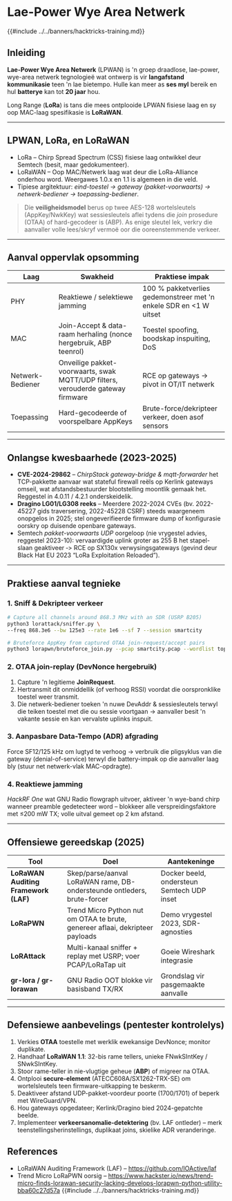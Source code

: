 # Lae-Power Wye Area Netwerk

{{#include ../../banners/hacktricks-training.md}}

## Inleiding

**Lae-Power Wye Area Netwerk** (LPWAN) is 'n groep draadlose, lae-power, wye-area netwerk tegnologieë wat ontwerp is vir **langafstand kommunikasie** teen 'n lae bietempo.
Hulle kan meer as **ses myl** bereik en hul **batterye** kan tot **20 jaar** hou.

Long Range (**LoRa**) is tans die mees ontplooide LPWAN fisiese laag en sy oop MAC-laag spesifikasie is **LoRaWAN**.

---

## LPWAN, LoRa, en LoRaWAN

* LoRa – Chirp Spread Spectrum (CSS) fisiese laag ontwikkel deur Semtech (besit, maar gedokumenteer).
* LoRaWAN – Oop MAC/Netwerk laag wat deur die LoRa-Alliance onderhou word. Weergawes 1.0.x en 1.1 is algemeen in die veld.
* Tipiese argitektuur: *eind-toestel → gateway (pakket-voorwaarts) → netwerk-bediener → toepassing-bediener*.

> Die **veiligheidsmodel** berus op twee AES-128 wortelsleutels (AppKey/NwkKey) wat sessiesleutels aflei tydens die *join* prosedure (OTAA) of hard-gecodeer is (ABP). As enige sleutel lek, verkry die aanvaller volle lees/skryf vermoë oor die ooreenstemmende verkeer.

---

## Aanval oppervlak opsomming

| Laag | Swakheid | Praktiese impak |
|-------|----------|------------------|
| PHY | Reaktiewe / selektiewe jamming | 100 % pakketverlies gedemonstreer met 'n enkele SDR en <1 W uitset |
| MAC | Join-Accept & data-raam herhaling (nonce hergebruik, ABP teenrol) | Toestel spoofing, boodskap inspuiting, DoS |
| Netwerk-Bediener | Onveilige pakket-voorwaarts, swak MQTT/UDP filters, verouderde gateway firmware | RCE op gateways → pivot in OT/IT netwerk |
| Toepassing | Hard-gecodeerde of voorspelbare AppKeys | Brute-force/dekripteer verkeer, doen asof sensors |

---

## Onlangse kwesbaarhede (2023-2025)

* **CVE-2024-29862** – *ChirpStack gateway-bridge & mqtt-forwarder* het TCP-pakkette aanvaar wat stateful firewall reëls op Kerlink gateways omseil, wat afstandsbestuurder blootstelling moontlik gemaak het. Reggestel in 4.0.11 / 4.2.1 onderskeidelik.
* **Dragino LG01/LG308 reeks** – Meerdere 2022-2024 CVEs (bv. 2022-45227 gids traversering, 2022-45228 CSRF) steeds waargeneem onopgelos in 2025; stel ongeverifieerde firmware dump of konfigurasie oorskry op duisende openbare gateways.
* Semtech *pakket-voorwaarts UDP* oorgeloop (nie vrygestel advies, reggestel 2023-10): vervaardigde uplink groter as 255 B het stapel-slaan geaktiveer ‑> RCE op SX130x verwysingsgateways (gevind deur Black Hat EU 2023 “LoRa Exploitation Reloaded”).

---

## Praktiese aanval tegnieke

### 1. Sniff & Dekripteer verkeer
```bash
# Capture all channels around 868.3 MHz with an SDR (USRP B205)
python3 lorattack/sniffer.py \
--freq 868.3e6 --bw 125e3 --rate 1e6 --sf 7 --session smartcity

# Bruteforce AppKey from captured OTAA join-request/accept pairs
python3 lorapwn/bruteforce_join.py --pcap smartcity.pcap --wordlist top1m.txt
```
### 2. OTAA join-replay (DevNonce hergebruik)

1. Capture 'n legitieme **JoinRequest**.
2. Hertransmit dit onmiddellik (of verhoog RSSI) voordat die oorspronklike toestel weer transmit.
3. Die netwerk-bediener toeken 'n nuwe DevAddr & sessiesleutels terwyl die teiken toestel met die ou sessie voortgaan → aanvaller besit 'n vakante sessie en kan vervalste uplinks inspuit.

### 3. Aanpasbare Data-Tempo (ADR) afgrading

Force SF12/125 kHz om lugtyd te verhoog → verbruik die pligsyklus van die gateway (denial-of-service) terwyl die battery-impak op die aanvaller laag bly (stuur net netwerk-vlak MAC-opdragte).

### 4. Reaktiewe jamming

*HackRF One* wat GNU Radio flowgraph uitvoer, aktiveer 'n wye-band chirp wanneer preamble gedetecteer word – blokkeer alle verspreidingsfaktore met ≤200 mW TX; volle uitval gemeet op 2 km afstand.

---

## Offensiewe gereedskap (2025)

| Tool | Doel | Aantekeninge |
|------|---------|-------|
| **LoRaWAN Auditing Framework (LAF)** | Skep/parse/aanval LoRaWAN rame, DB-ondersteunde ontleders, brute-forcer | Docker beeld, ondersteun Semtech UDP inset |
| **LoRaPWN** | Trend Micro Python nut om OTAA te brute, genereer aflaai, dekripteer payloads | Demo vrygestel 2023, SDR-agnosties |
| **LoRAttack** | Multi-kanaal sniffer + replay met USRP; voer PCAP/LoRaTap uit | Goeie Wireshark integrasie |
| **gr-lora / gr-lorawan** | GNU Radio OOT blokke vir basisband TX/RX | Grondslag vir pasgemaakte aanvalle |

---

## Defensiewe aanbevelings (pentester kontrolelys)

1. Verkies **OTAA** toestelle met werklik ewekansige DevNonce; monitor duplikate.
2. Handhaaf **LoRaWAN 1.1**: 32-bis rame tellers, unieke FNwkSIntKey / SNwkSIntKey.
3. Stoor rame-teller in nie-vlugtige geheue (**ABP**) of migreer na OTAA.
4. Ontplooi **secure-element** (ATECC608A/SX1262-TRX-SE) om wortelsleutels teen firmware-uitkapping te beskerm.
5. Deaktiveer afstand UDP-pakket-voordeur poorte (1700/1701) of beperk met WireGuard/VPN.
6. Hou gateways opgedateer; Kerlink/Dragino bied 2024-gepatchte beelde.
7. Implementeer **verkeersanomalie-detektering** (bv. LAF ontleder) – merk teenstellingsherinstellings, duplikaat joins, skielike ADR veranderinge.

## References

* LoRaWAN Auditing Framework (LAF) – https://github.com/IOActive/laf
* Trend Micro LoRaPWN oorsig – https://www.hackster.io/news/trend-micro-finds-lorawan-security-lacking-develops-lorapwn-python-utility-bba60c27d57a
{{#include ../../banners/hacktricks-training.md}}
